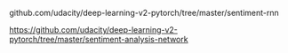 
github.com/udacity/deep-learning-v2-pytorch/tree/master/sentiment-rnn

https://github.com/udacity/deep-learning-v2-pytorch/tree/master/sentiment-analysis-network
